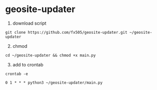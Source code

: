 # geosite-updater

1. download script
```
git clone https://github.com/fx505/geosite-updater.git ~/geosite-updater
```
2. chmod
```
cd ~/geosite-updater && chmod +x main.py
```
3. add to crontab
```
crontab -e
```
```
0 1 * * * python3 ~/geosite-updater/main.py
```
